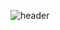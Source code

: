 <!--### Hi there 👋-->

![header](https://capsule-render.vercel.app/api?type=slice&color=auto&height=300&section=header&text=Welcome%20to%20my%20Git!&fontAlign=70&rotate=13&fontAlignY=25&desc=I'm%20dodlfhd1&descAlign=70.&descAlign=44)

<!--
**dodlfhd1/dodlfhd1** is a ✨ _special_ ✨ repository because its `README.md` (this file) appears on your GitHub profile.

Here are some ideas to get you started:

- 🔭 I’m currently working on ...
- 🌱 I’m currently learning ...
- 👯 I’m looking to collaborate on ...
- 🤔 I’m looking for help with ...
- 💬 Ask me about ...
- 📫 How to reach me: ...
- 😄 Pronouns: ...
- ⚡ Fun fact: ...
-->
